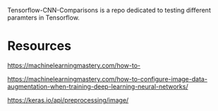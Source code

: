 Tensorflow-CNN-Comparisons is a repo dedicated to testing different paramters in Tensorflow.

 
 
 # Resources
 https://machinelearningmastery.com/how-to-
 
 
 https://machinelearningmastery.com/how-to-configure-image-data-augmentation-when-training-deep-learning-neural-networks/
 
 
 https://keras.io/api/preprocessing/image/
